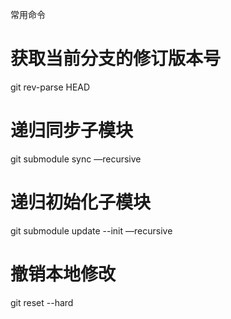 常用命令
# 获取当前分支的修订版本号
git rev-parse HEAD

# 递归同步子模块
git submodule sync —recursive 

# 递归初始化子模块
git submodule update --init —recursive

# 撤销本地修改
git reset --hard


